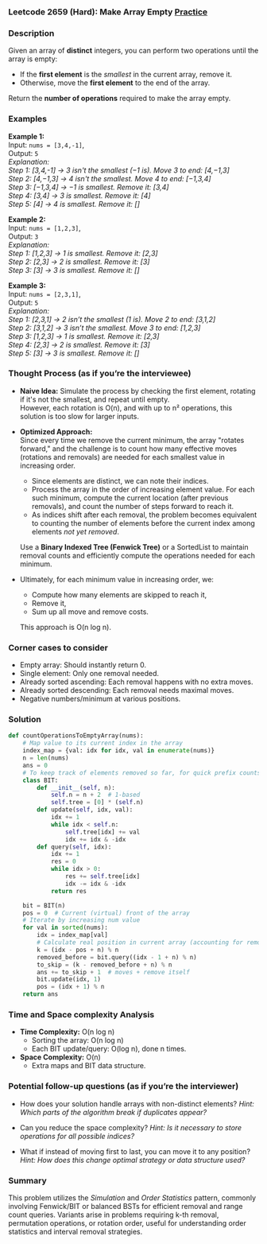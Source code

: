 ### Leetcode 2659 (Hard): Make Array Empty [Practice](https://leetcode.com/problems/make-array-empty)

### Description  
Given an array of **distinct** integers, you can perform two operations until the array is empty:
- If the **first element** is the *smallest* in the current array, remove it.
- Otherwise, move the **first element** to the end of the array.

Return the **number of operations** required to make the array empty.

### Examples  

**Example 1:**  
Input: `nums = [3,4,-1]`,  
Output: `5`  
*Explanation:  
Step 1: [3,4,-1] → 3 isn't the smallest (−1 is). Move 3 to end: [4,−1,3]  
Step 2: [4,−1,3] → 4 isn't the smallest. Move 4 to end: [−1,3,4]  
Step 3: [−1,3,4] → −1 is smallest. Remove it: [3,4]  
Step 4: [3,4] → 3 is smallest. Remove it: [4]  
Step 5: [4] → 4 is smallest. Remove it: []*

**Example 2:**  
Input: `nums = [1,2,3]`,  
Output: `3`  
*Explanation:  
Step 1: [1,2,3] → 1 is smallest. Remove it: [2,3]  
Step 2: [2,3] → 2 is smallest. Remove it: [3]  
Step 3: [3] → 3 is smallest. Remove it: []*

**Example 3:**  
Input: `nums = [2,3,1]`,  
Output: `5`  
*Explanation:  
Step 1: [2,3,1] → 2 isn’t the smallest (1 is). Move 2 to end: [3,1,2]  
Step 2: [3,1,2] → 3 isn’t the smallest. Move 3 to end: [1,2,3]  
Step 3: [1,2,3] → 1 is smallest. Remove it: [2,3]  
Step 4: [2,3] → 2 is smallest. Remove it: [3]  
Step 5: [3] → 3 is smallest. Remove it: []*

### Thought Process (as if you’re the interviewee)  

- **Naive Idea:** Simulate the process by checking the first element, rotating if it's not the smallest, and repeat until empty.  
  However, each rotation is O(n), and with up to n² operations, this solution is too slow for larger inputs.

- **Optimized Approach:**  
  Since every time we remove the current minimum, the array "rotates forward," and the challenge is to count how many effective moves (rotations and removals) are needed for each smallest value in increasing order.

  - Since elements are distinct, we can note their indices. 
  - Process the array in the order of increasing element value. For each such minimum, compute the current location (after previous removals), and count the number of steps forward to reach it.
  - As indices shift after each removal, the problem becomes equivalent to counting the number of elements before the current index among elements *not yet removed*. 

  Use a **Binary Indexed Tree (Fenwick Tree)** or a SortedList to maintain removal counts and efficiently compute the operations needed for each minimum.

- Ultimately, for each minimum value in increasing order, we:
  - Compute how many elements are skipped to reach it,
  - Remove it,
  - Sum up all move and remove costs.

  This approach is O(n log n).

### Corner cases to consider  
- Empty array: Should instantly return 0.
- Single element: Only one removal needed.
- Already sorted ascending: Each removal happens with no extra moves.
- Already sorted descending: Each removal needs maximal moves.
- Negative numbers/minimum at various positions.

### Solution

```python
def countOperationsToEmptyArray(nums):
    # Map value to its current index in the array
    index_map = {val: idx for idx, val in enumerate(nums)}
    n = len(nums)
    ans = 0
    # To keep track of elements removed so far, for quick prefix counts
    class BIT:
        def __init__(self, n):
            self.n = n + 2  # 1-based
            self.tree = [0] * (self.n)
        def update(self, idx, val):
            idx += 1
            while idx < self.n:
                self.tree[idx] += val
                idx += idx & -idx
        def query(self, idx):
            idx += 1
            res = 0
            while idx > 0:
                res += self.tree[idx]
                idx -= idx & -idx
            return res

    bit = BIT(n)
    pos = 0  # Current (virtual) front of the array
    # Iterate by increasing num value
    for val in sorted(nums):
        idx = index_map[val]
        # Calculate real position in current array (accounting for removals)
        k = (idx - pos + n) % n
        removed_before = bit.query((idx - 1 + n) % n)
        to_skip = (k - removed_before + n) % n
        ans += to_skip + 1  # moves + remove itself
        bit.update(idx, 1)
        pos = (idx + 1) % n
    return ans
```

### Time and Space complexity Analysis  

- **Time Complexity:** O(n log n)
  - Sorting the array: O(n log n)
  - Each BIT update/query: O(log n), done n times.
- **Space Complexity:** O(n)
  - Extra maps and BIT data structure.

### Potential follow-up questions (as if you’re the interviewer)  

- How does your solution handle arrays with non-distinct elements?
  *Hint: Which parts of the algorithm break if duplicates appear?*

- Can you reduce the space complexity?
  *Hint: Is it necessary to store operations for all possible indices?*

- What if instead of moving first to last, you can move it to any position?
  *Hint: How does this change optimal strategy or data structure used?*

### Summary
This problem utilizes the *Simulation* and *Order Statistics* pattern, commonly involving Fenwick/BIT or balanced BSTs for efficient removal and range count queries. Variants arise in problems requiring k-th removal, permutation operations, or rotation order, useful for understanding order statistics and interval removal strategies.